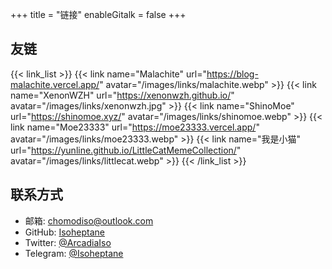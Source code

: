 +++
title = "链接"
enableGitalk = false
+++

## 友链
{{< link_list >}}
    {{< link name="Malachite" url="https://blog-malachite.vercel.app/" avatar="/images/links/malachite.webp" >}}
    {{< link name="XenonWZH" url="https://xenonwzh.github.io/" avatar="/images/links/xenonwzh.jpg" >}}
    {{< link name="ShinoMoe" url="https://shinomoe.xyz/" avatar="/images/links/shinomoe.webp" >}}
    {{< link name="Moe23333" url="https://moe23333.vercel.app/" avatar="/images/links/moe23333.webp" >}}
    {{< link name="我是小猫" url="https://yunline.github.io/LittleCatMemeCollection/" avatar="/images/links/littlecat.webp" >}}
{{< /link_list >}}

## 联系方式
- 邮箱: <chomodiso@outlook.com>
- GitHub: [Isoheptane](https://github.com/Isoheptane)
- Twitter: [@ArcadiaIso](https://twitter.com/ArcadiaIso)
- Telegram: [@Isoheptane](https://t.me/Isoheptane)
